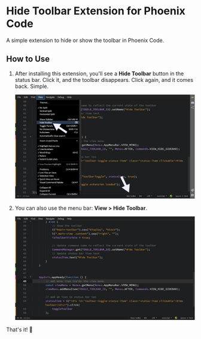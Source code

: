 # Hide Toolbar Extension for Phoenix Code

A simple extension to hide or show the toolbar in Phoenix Code.

## How to Use

1. After installing this extension, you'll see a **Hide Toolbar** button in the status bar. Click it, and the toolbar disappears. Click again, and it comes back. Simple.

   ![Toolbar Toggle in Status Bar](assets/hide-toolbar-option.png)

2. You can also use the menu bar: **View > Hide Toolbar**.

   ![Menu Option to Hide Toolbar](assets/hidden-toolbar.png)

That's it! 🚀
